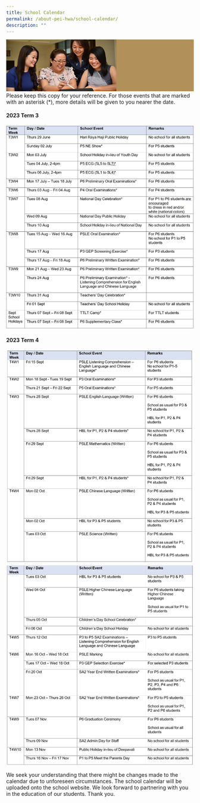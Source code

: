```yaml
---
title: School Calendar
permalink: /about-pei-hwa/school-calendar/
description: ""
---
```

![](/images/Website%20Banners%20Subpage/948x260%20masterhead%20-%20About%20Pei%20Hwa4.jpg)Please keep this copy for your reference. For those events that are marked with an asterisk (\*), more details will be given to you nearer the date.
#### 2023 Term 3
![](/images/Calendar/2023term3.JPG)



#### 2023 Term 4
![](/images/Calendar/2023term4a.JPG)
![](/images/Calendar/2023term4b.JPG)


We seek your understanding that there might be changes made to the calendar due to unforeseen circumstances. The school calendar will be uploaded onto the school website. We look forward to partnering with you in the education of our students. Thank you.